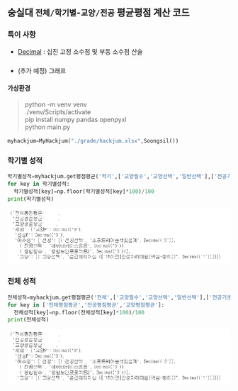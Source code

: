 ## 숭실대 `전체/학기별`-`교양/전공` 평균평점 계산 코드

### 특이 사항
* [Decimal](https://docs.python.org/ko/3/library/decimal.html) : 십진 고정 소수점 및 부동 소수점 산술
### 
* (추가 예정) 그래프 

#### 가상환경
> python -m venv venv  
> ./venv/Scripts/activate  
> pip install numpy pandas openpyxl  
> python main.py  

```Python
myhackjum=MyHackjum("./grade/hackjum.xlsx",Soongsil())
```
### 학기별 성적
```Python
학기별성적=myhackjum.get평점평균('학기',['교양필수','교양선택','일반선택'],['전공기초','전공필수','전공선택','융합필수'])
for key in 학기별성적:
  학기별성적[key]=np.floor(학기별성적[key]*100)/100
print(학기별성적)
```
![image](https://github.com/Eundms/SSU_HackjumCalculator/blob/master/img/%EC%A0%84%EC%B2%B4%EC%84%B1%EC%A0%81.png)

### 전체 성적
```Python
전체성적=myhackjum.get평점평균('전체',['교양필수','교양선택','일반선택'],['전공기초','전공필수','전공선택','융합필수'])
for key in ['전체평점평균','전공평점평균','교양평점평균']:
  전체성적[key]=np.floor(전체성적[key]*100)/100
print(전체성적)
```
![image](https://github.com/Eundms/SSU_HackjumCalculator/blob/master/img/%EC%A0%84%EC%B2%B4%EC%84%B1%EC%A0%81.png)

